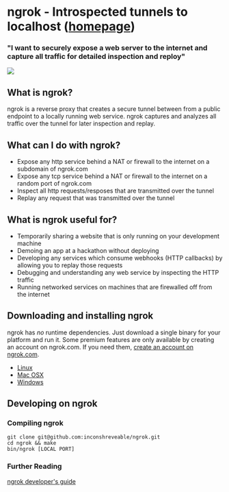 # ngrok - Introspected tunnels to localhost ([homepage](https://ngrok.com))
### "I want to securely expose a web server to the internet and capture all traffic for detailed inspection and reploy"
![](https://ngrok.com/static/img/overview.png)

## What is ngrok?
ngrok is a reverse proxy that creates a secure tunnel between from a public endpoint to a locally running web service.
ngrok captures and analyzes all traffic over the tunnel for later inspection and replay.

## What can I do with ngrok?
- Expose any http service behind a NAT or firewall to the internet on a subdomain of ngrok.com
- Expose any tcp service behind a NAT or firewall to the internet on a random port of ngrok.com
- Inspect all http requests/resposes that are transmitted over the tunnel
- Replay any request that was transmitted over the tunnel


## What is ngrok useful for?
- Temporarily sharing a website that is only running on your development machine
- Demoing an app at a hackathon without deploying
- Developing any services which consume webhooks (HTTP callbacks) by allowing you to replay those requests
- Debugging and understanding any web service by inspecting the HTTP traffic
- Running networked services on machines that are firewalled off from the internet


## Downloading and installing ngrok
ngrok has _no_ runtime dependencies. Just download a single binary for your platform and run it. Some premium features
are only available by creating an account on ngrok.com. If you need them, [create an account on ngrok.com](https://ngrok.com/signup).

- [Linux](https://dl.ngrok.com/linux_386/ngrok.zip)
- [Mac OSX](https://dl.ngrok.com/darwin_386/ngrok.zip)
- [Windows](https://dl.ngrok.com/windows_386/ngrok.zip)


## Developing on ngrok
### Compiling ngrok

    git clone git@github.com:inconshreveable/ngrok.git
    cd ngrok && make
    bin/ngrok [LOCAL PORT]

### Further Reading
[ngrok developer's guide](docs/DEVELOPMENT.md)
